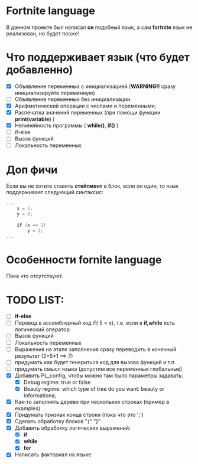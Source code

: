 # Fortnite language
 В данном проекте был написал __си__ подобный язык, а сам __fortnite__ язык не реализован, но будет позже!
 
# Что поддерживает язык (что будет добавленно)

- [X] Объявление переменных с инициализацией (__WARNING!!__ сразу инициализируйте переменную)
- [ ] Объявление переменных без инициализации.
- [X] Арифметический операции с числами и переменными;
- [X] Распечатка значений переменных (при помощи функции __print(variable)__ )
- [X] Нелинейность программы ( __while()__, __if()__ )
- [ ] if-else
- [ ] Вызов функций
- [ ] Локальность переменных

# Доп фичи

Если вы не хотите ставить __стейтмент__ в блок, если он один, то язык поддерживает следующий синтаксис:
```C++
...
    x = 1;
    y = 0;
    
    if (x == 1)
        y = 2;
...
```



# Особенности __fornite language__
 Пока что отсутствуют.
 
# TODO LIST:
- [ ] __if-else__
- [ ] Перевод в ассемблерный код if( 5 < x), т.е. если в __if,while__ есть логический оператор
- [ ] Вызов функций
- [ ] Локальность переменных
- [ ] Выражения на этапе заполнения сразу переводить в конечный результат (2+5*1 ==> 7)
- [ ]  придумать как будет генериться код для вызова функций и т.п.
- [ ] придумать смысл языка (допустим все переменные глобальные)
- [X] Добавить PL_config, чтобы можно там было параметры задавать:
	- [X] Debug regime: true or false
	- [X] Beauty regime: which type of tree do you want: beauty or informationa;
- [X] Как-то заполнять дерево при нескольких строках (пример в examples)
- [X] Придумать признак конца строки (пока что это ';')
- [X] Сделать обработку блоков "{" "}"
- [X] Добавить обработку логических выражений:
    - [X] __if__
    - [X] __while__
    - [X] __for__
- [X] Написать факториал на языке